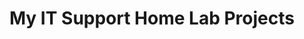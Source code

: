<h1>My IT Support Home Lab Projects<h1>

<!-- [YouTube Demonstration]() --!>

</p>

<!--
 ```diff
- text in red
+ text in green
! text in orange
# text in gray
@@ text in purple (and bold)@@
```
--!>

